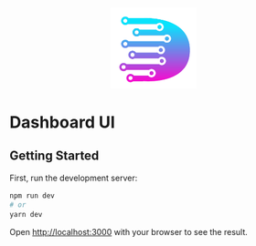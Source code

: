 <p align="center">
<img src="./public/logo.png" alt="drawing" width="150"/>
</p>

# Dashboard UI

## Getting Started

First, run the development server:

```bash
npm run dev
# or
yarn dev
```

Open [http://localhost:3000](http://localhost:3000) with your browser to see the result.

